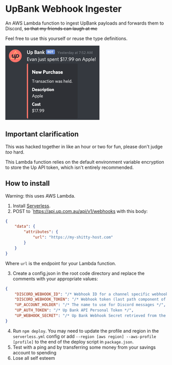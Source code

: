 # UpBank Webhook Ingester

An AWS Lambda function to ingest UpBank payloads and forwards them to Discord, ~~so that my friends can laugh at me~~

Feel free to use this yourself or reuse the type definitions.

![A screenshot of the bot in action in Discord](docs/screenshot.png)

## Important clarification

This was hacked together in like an hour or two for fun, please don't judge _too_ hard.

This Lambda function relies on the default environment variable encryption to store the Up API token, which isn't entirely recommended.

## How to install

Warning: this uses AWS Lambda.

1. Install [Serverless](https://www.serverless.com/framework/docs/getting-started/).
2. POST to `https://api.up.com.au/api/v1/webhooks with this body:
```json
{
	"data": {
		"attributes": {
			"url": "https://my-shitty-host.com"
		}
	}
}
```
Where `url` is the endpoint for your Lambda function.

3. Create a config.json in the root code directory and replace the comments with your appropriate values:

```json
{
    "DISCORD_WEBHOOK_ID": "/* Webhook ID for a channel specific webhook (second-last path component of the webhook URL) */",
    "DISCORD_WEBHOOK_TOKEN": "/* Webhook token (last path component of the webhook URL) */",
    "UP_ACCOUNT_HOLDER": "/* The name to use for Discord messages */",
    "UP_AUTH_TOKEN": "/* Up Bank API Personal Token */",
    "UP_WEBHOOK_SECRET": "/* Up Bank Webhook Secret retrieved from the API upon webhook creation */"
}
```
4. Run `npm deploy`. You may need to update the profile and region in the `serverless.yml` config or add `--region [aws region] --aws-profile [profile]` to the end of the deploy script in `package.json`.
5. Test with a ping and by transferring some money from your savings account to spending
6. Lose all self esteem
